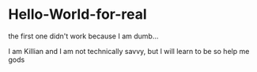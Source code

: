 # Hello-World-for-real
the first one didn't work because I am dumb...

I am Killian and I am not technically savvy, but I will learn to be so help me gods
